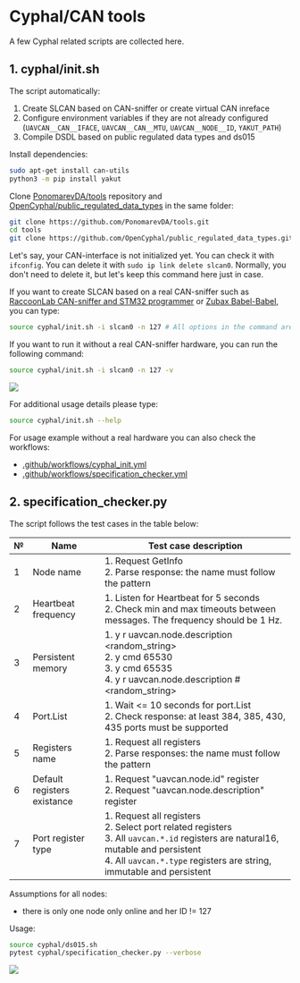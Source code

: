 # Cyphal/CAN tools

A few Cyphal related scripts are collected here.


## 1. cyphal/init.sh

The script automatically:

1. Create SLCAN based on CAN-sniffer or create virtual CAN inreface
2. Configure environment variables if they are not already configured (`UAVCAN__CAN__IFACE`, `UAVCAN__CAN__MTU`, `UAVCAN__NODE__ID`, `YAKUT_PATH`)
3. Compile DSDL based on public regulated data types and ds015

Install dependencies:

```bash
sudo apt-get install can-utils
python3 -m pip install yakut
```

Clone [PonomarevDA/tools](https://github.com/PonomarevDA/tools.git) repository and [OpenCyphal/public_regulated_data_types](https://github.com/OpenCyphal/public_regulated_data_types) in the same folder:

```bash
git clone https://github.com/PonomarevDA/tools.git
cd tools
git clone https://github.com/OpenCyphal/public_regulated_data_types.git
```

Let's say, your CAN-interface is not initialized yet. You can check it with `ifconfig`. You can delete it with `sudo ip link delete slcan0`. Normally, you don't need to delete it, but let's keep this command here just in case.

If you want to create SLCAN based on a real CAN-sniffer such as [RaccoonLab CAN-sniffer and STM32 programmer](https://docs.raccoonlab.co/guide/programmer_sniffer/) or [Zubax Babel-Babel](https://shop.zubax.com/products/zubax-babel-babel-all-in-one-debugger-for-robotics-drone-development), you can type:

```bash
source cyphal/init.sh -i slcan0 -n 127 # All options in the command are actually defaults, so you can skip them
```

If you want to run it without a real CAN-sniffer hardware, you can run the following command:

```bash
source cyphal/init.sh -i slcan0 -n 127 -v
```

![](https://github.com/PonomarevDA/tools/blob/docs/assets/cyphal/cyphal_init.gif?raw=true)

For additional usage details please type:

```bash
source cyphal/init.sh --help
```

For usage example without a real hardware you can also check the workflows:
- [.github/workflows/cyphal_init.yml](../.github/workflows/cyphal_init.yml)
- [.github/workflows/specification_checker.yml](../.github/workflows/specification_checker.yml)


## 2. specification_checker.py

The script follows the test cases in the table below:

| № | Name                   | Test case description |
| - | ---------------------- | --------------------- |
| 1 | Node name              | 1. Request GetInfo </br> 2. Parse response: the name must follow the pattern
| 2 | Heartbeat frequency    | 1. Listen for Heartbeat for 5 seconds </br> 2. Check min and max timeouts between messages. The frequency should be 1 Hz.
| 3 | Persistent memory      | 1. y r <id> uavcan.node.description <random_string> </br> 2. y cmd <id> 65530 </br> 3. y cmd <id> 65535 </br> 4. y r <id> uavcan.node.description # <random_string>
| 4 | Port.List              | 1. Wait <= 10 seconds for port.List </br> 2. Check response: at least 384, 385, 430, 435 ports must be supported
| 5 | Registers name         | 1. Request all registers </br> 2. Parse responses: the name must follow the pattern
| 6 | Default registers existance | 1. Request "uavcan.node.id" register </br> 2. Request "uavcan.node.description" register
| 7 | Port register type     | 1. Request all registers </br> 2. Select port related registers </br> 3. All `uavcan.*.id` registers are natural16, mutable and persistent </br> 4. All `uavcan.*.type` registers are string, immutable and persistent

Assumptions for all nodes:
- there is only one node only online and her ID != 127

Usage:

```bash
source cyphal/ds015.sh
pytest cyphal/specification_checker.py --verbose
```

![](https://github.com/PonomarevDA/tools/blob/docs/assets/cyphal/specification_checker.gif?raw=true)
